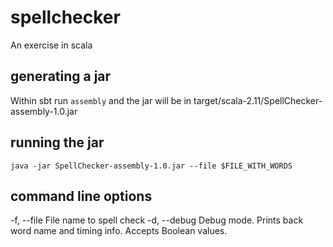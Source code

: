# spellchecker
An exercise in scala

## generating a jar
Within sbt run `assembly` and the jar will be in target/scala-2.11/SpellChecker-assembly-1.0.jar

## running the jar
`java -jar SpellChecker-assembly-1.0.jar --file $FILE_WITH_WORDS`

## command line options
  -f, --file <value>   File name to spell check
  -d, --debug <value>  Debug mode. Prints back word name and timing info. Accepts Boolean values.
